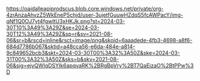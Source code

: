 https://oaidalleapiprodscus.blob.core.windows.net/private/org-4zrAnzaAhvzZ5WkEneP5chjd/user-3ujetfGuuwHZdqS5fcAWPacY/img-qNf1Q0OJ7yt4fgwItU3xHKJk.png?st=2024-03-30T10%3A49%3A29Z&se=2024-03-30T12%3A49%3A29Z&sp=r&sv=2021-08-06&sr=b&rscd=inline&rsct=image/png&skoid=6aaadede-4fb3-4698-a8f6-684d7786b067&sktid=a48cca56-e6da-484e-a814-9c849652bcb3&skt=2024-03-30T00%3A32%3A50Z&ske=2024-03-31T00%3A32%3A50Z&sks=b&skv=2021-08-06&sig=ejyQWIqDSYIk6apqvaRK%2BRgBpVry%2BT7QaEizaO%2BtPPw%3D